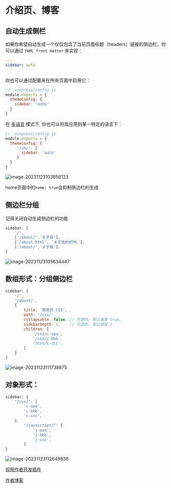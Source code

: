 # 介绍页、博客

## 自动生成侧栏

如果你希望自动生成一个仅仅包含了当前页面标题（headers）链接的侧边栏，你可以通过 `YAML front matter` 来实现：

```yaml
---
sidebar: auto
---
```

你也可以通过配置来在所有页面中启用它：

```js
// .vuepress/config.js
module.exports = {
  themeConfig: {
    sidebar: 'auto'
  }
}
```

在 [多语言](https://www.vuepress.cn/guide/i18n.html) 模式下, 你也可以将其应用到某一特定的语言下：

```js
// .vuepress/config.js
module.exports = {
  themeConfig: {
     '/zh/': {
       sidebar: 'auto'
     }
  }
}
```

![image-20231123103856123](/vuepress/image-20231123103856123.png)



home页面中的`home: true`会抑制侧边栏的生成



## 侧边栏分组

记得关闭自动生成侧边栏的功能

```js
sidebar: [
    '/',
    ['/about/','关于我'],
    ['/about.html', '关于我的HTML'],
    ['/about/','关于我'],
]
```

![image-20231123105634447](/vuepress/image-20231123105634447.png)

## 数组形式：分组侧边栏

```js
sidebar: [
    '/',
    '/about/',
    {
        title: '美丽的 CSS',
        path: '/css/',
        collapsable: false, // 可选的, 默认值是 true,
        sidebarDepth: 1,    // 可选的, 默认值是 1
        children: [
            '/css/c-aaa',
            '/css/c-bbb',
            '/css/c-ccc',
        ]
    }
]
```

![image-20231123111738875](/vuepress/image-20231123111738875.png)

## 对象形式：

```js
sidebar: {
    "/css/": [
        'c-aaa',
        'c-bbb',
        'c-ccc',
    ],
        "/javascript/": [
            'j-aaa',
            'j-bbb',
            'j-ccc',
        ]
}
```



![image-20231123112649836](/vuepress/image-20231123112649836.png)





[视频作者开发插件](https://www.npmjs.com/package/vuepress-plugin-auto-sidebar)

[作者博客](https://docs.shanyuhai.top)

